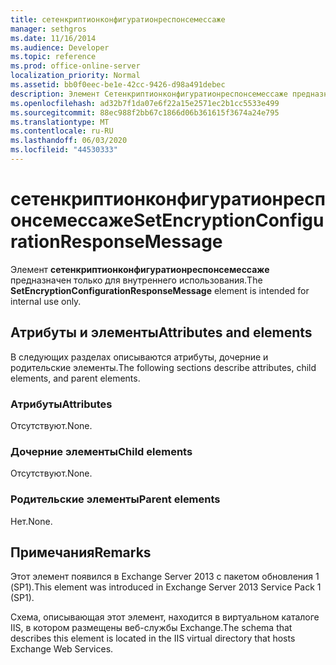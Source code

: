```yaml
---
title: сетенкриптионконфигуратионреспонсемессаже
manager: sethgros
ms.date: 11/16/2014
ms.audience: Developer
ms.topic: reference
ms.prod: office-online-server
localization_priority: Normal
ms.assetid: bb0f0eec-be1e-42cc-9426-d98a491debec
description: Элемент Сетенкриптионконфигуратионреспонсемессаже предназначен только для внутреннего использования.
ms.openlocfilehash: ad32b7f1da07e6f22a15e2571ec2b1cc5533e499
ms.sourcegitcommit: 88ec988f2bb67c1866d06b361615f3674a24e795
ms.translationtype: MT
ms.contentlocale: ru-RU
ms.lasthandoff: 06/03/2020
ms.locfileid: "44530333"
---
```

# <a name="setencryptionconfigurationresponsemessage"></a><span data-ttu-id="a6023-103">сетенкриптионконфигуратионреспонсемессаже</span><span class="sxs-lookup"><span data-stu-id="a6023-103">SetEncryptionConfigurationResponseMessage</span></span>

<span data-ttu-id="a6023-104">Элемент **сетенкриптионконфигуратионреспонсемессаже** предназначен только для внутреннего использования.</span><span class="sxs-lookup"><span data-stu-id="a6023-104">The **SetEncryptionConfigurationResponseMessage** element is intended for internal use only.</span></span> 

## <a name="attributes-and-elements"></a><span data-ttu-id="a6023-105">Атрибуты и элементы</span><span class="sxs-lookup"><span data-stu-id="a6023-105">Attributes and elements</span></span>

<span data-ttu-id="a6023-106">В следующих разделах описываются атрибуты, дочерние и родительские элементы.</span><span class="sxs-lookup"><span data-stu-id="a6023-106">The following sections describe attributes, child elements, and parent elements.</span></span>
  
### <a name="attributes"></a><span data-ttu-id="a6023-107">Атрибуты</span><span class="sxs-lookup"><span data-stu-id="a6023-107">Attributes</span></span>

<span data-ttu-id="a6023-108">Отсутствуют.</span><span class="sxs-lookup"><span data-stu-id="a6023-108">None.</span></span>
  
### <a name="child-elements"></a><span data-ttu-id="a6023-109">Дочерние элементы</span><span class="sxs-lookup"><span data-stu-id="a6023-109">Child elements</span></span>

<span data-ttu-id="a6023-110">Отсутствуют.</span><span class="sxs-lookup"><span data-stu-id="a6023-110">None.</span></span>
  
### <a name="parent-elements"></a><span data-ttu-id="a6023-111">Родительские элементы</span><span class="sxs-lookup"><span data-stu-id="a6023-111">Parent elements</span></span>

<span data-ttu-id="a6023-112">Нет.</span><span class="sxs-lookup"><span data-stu-id="a6023-112">None.</span></span>
  
## <a name="remarks"></a><span data-ttu-id="a6023-113">Примечания</span><span class="sxs-lookup"><span data-stu-id="a6023-113">Remarks</span></span>

<span data-ttu-id="a6023-114">Этот элемент появился в Exchange Server 2013 с пакетом обновления 1 (SP1).</span><span class="sxs-lookup"><span data-stu-id="a6023-114">This element was introduced in Exchange Server 2013 Service Pack 1 (SP1).</span></span>
  
<span data-ttu-id="a6023-115">Схема, описывающая этот элемент, находится в виртуальном каталоге IIS, в котором размещены веб-службы Exchange.</span><span class="sxs-lookup"><span data-stu-id="a6023-115">The schema that describes this element is located in the IIS virtual directory that hosts Exchange Web Services.</span></span>
  

